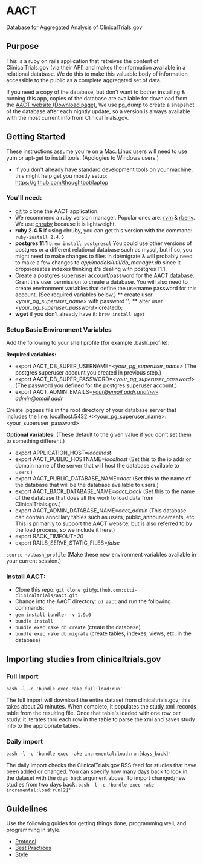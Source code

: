 # AACT
Database for Aggregated Analysis of ClinicalTrials.gov

## Purpose

This is a ruby on rails application that retreives the content of ClinicalTrials.gov (via their API) and makes the information available in a relational database.  We do this to make this valuable body of information accessible to the public as a complete aggregated set of data.

If you need a copy of the database, but don't want to bother installing & running this app, copies of the database are available for download from the <a href='https://aact.ctti-clinicaltrials.org/snapshots' target='_blank'>AACT website (Download page).</a> We use pg_dump to create a snapshot of the database after each nightly update, so a version is always available with the most current info from ClinicalTrials.gov.

## Getting Started

These instructions assume you're on a Mac. Linux users will need to use yum or apt-get to install tools. (Apologies to Windows users.)

* If you don't already have standard development tools on your machine, this might help get you mostly setup: https://github.com/thoughtbot/laptop

### You'll need:

*  <a href='https://git-scm.com/book/en/v2/Getting-Started-Installing-Git' target='_blank'>git</a> to clone the AACT application.
*  We recommend a ruby version manager. Popular ones are: <a href='http://rvm.io/' target='_blank'>rvm</a> & <a href='https://github.com/rbenv/rbenv' target='_blank'>rbenv</a>. We use <a href='https://github.com/postmodern/chruby' target='_blank'>chruby</a> because it is lightweight.
*  **ruby 2.4.5**  If using chruby, you can get this version with the command: `ruby-install 2.4.5`
*  **postgres 11.1** `brew install postgresql`  You could use other versions of postgres or a different relational database such as mysql, but if so, you might need to make changes to files in db/migrate & will probably need to make a few changes to *app/models/util/db_manager.db* since it drops/creates indexes thinking it's dealing with postgres 11.1.
*  Create a postgres superuser account/password for the AACT database.  Grant this user permission to create a database. You will also need to create environment variables that define the username password for this account. (See required variables below.)
** create user *<your_pg_superuser_name>* with password '*<a-secure-password>*';
** alter user *<your_pg_superuser_password>* createdb;
*  **wget** if you don't already have it: `brew install wget`

### Setup Basic Environment Variables

Add the following to your shell profile (for example .bash_profile):

**Required variables:**
* export AACT_DB_SUPER_USERNAME=*<your_pg_superuser_name>*  (The postgres superuser account you created in previous step.)
* export AACT_DB_SUPER_PASSWORD=*<your_pg_superuser_password>*  (The password you defined for the postgres superuser account.)
* export AACT_ADMIN_EMAILS=*<your@email.addr>,<another-admin@email.addr>*
  
Create .pgpass file in the root directory of your database server that includes the line:  localhost:5432:*:<your_pg_superuser_name>:<your_superuser_password>

**Optional variables:**  (These default to the given value if you don't set them to something different.)
* export APPLICATION_HOST=*localhost*
* export AACT_PUBLIC_HOSTNAME=*localhost*   (Set this to the ip addr or domain name of the server that will host the database available to users.)
* export AACT_PUBLIC_DATABASE_NAME=*aact*   (Set this to the name of the database that will be the database available to users.)
* export AACT_BACK_DATABASE_NAME=*aact_back*  (Set this to the name of the database that does all the work to load data from ClinicalTrials.gov.)
* export AACT_ADMIN_DATABASE_NAME=*aact_admin*  (This database can contain anncillary tables such as users, public_announcements, etc. This is primarily to support the AACT website, but is also referred to by the load process, so we include it here.)
* export RACK_TIMEOUT=*20*
* export RAILS_SERVE_STATIC_FILES=*false*

`source ~/.bash_profile` (Make these new environment variables available in your current session.)

### Install AACT:

*  Clone this repo: `git clone git@github.com:ctti-clinicaltrials/aact.git`
*  Change into the AACT directory: `cd aact` and run the following commands:
*  `gem install bundler -v 1.9.0`
*  `bundle install`
*  `bundle exec rake db:create`  (create the database)
*  `bundle exec rake db:migrate`  (create tables, indexes, views, etc. in the database)

## Importing studies from clinicaltrials.gov

### Full import

`bash -l -c 'bundle exec rake full:load:run'`

The full import will download the entire dataset from clinicaltrials.gov; this takes about 20 minutes. When complete, it populates the study_xml_records table from the resulting file. Once that table's loaded with one row per study, it iterates thru each row in the table to parse the xml and saves study info to the appropriate tables.

### Daily import

`bash -l -c 'bundle exec rake incremental:load:run[days_back]'`

The daily import checks the ClinicalTrials.gov RSS feed for studies that have been added or changed. You can specify how many days back to look in the dataset with the `days_back` argument above. To import changed/new studies from two days back: `bash -l -c 'bundle exec rake incremental:load:run[2]'`

## Guidelines

Use the following guides for getting things done, programming well, and
programming in style.

* [Protocol](http://github.com/thoughtbot/guides/blob/master/protocol)
* [Best Practices](http://github.com/thoughtbot/guides/blob/master/best-practices)
* [Style](http://github.com/thoughtbot/guides/blob/master/style)


